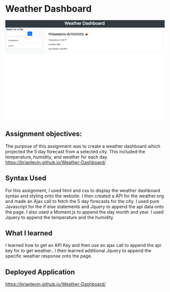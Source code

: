 
# Weather Dashboard

![](images/weatherdashboard.png) 

## Assignment objectives:

The purpose of this assignment was  to create a weather dashboard which projected the 5 day forecast from a selected city. This included the temperature, humidity, and weather for each day.  https://brianlevin.github.io/Weather-Dashboard/
## Syntax Used
For this assignment, I used html and css to display the weather dashboard syntax and styling onto the website. I then created a API for the weather.org and made an Ajax  call to fetch the 5 day forecasts for the city. I used pure Javascript for the if else statements and Jquery to append the api data onto the page. I also used a Moment.js to append the day month and year. I used Jquery to append the temperature and the humidity 



## What I learned

I learned how to get an API Key and then use an ajax call to append  the api key for to get weather.. I then learned additional Jquery to append the specific weather response onto the page.

## Deployed Application
https://brianlevin.github.io/Weather-Dashboard/
